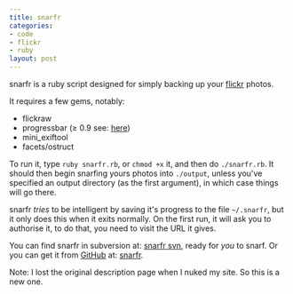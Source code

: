 ```yaml
--- 
title: snarfr
categories: 
- code
- flickr
- ruby
layout: post
---
```

snarfr is a ruby script designed for simply backing up your [flickr](http://www.flickr.com/ "Welcome to Flickr - Photo Sharing") photos. 

It requires a few gems, notably:

  * flickraw
  * progressbar (≥ 0.9 see: [here](http://0xcc.net/ruby-progressbar/index.html.en "Ruby/ProgressBar: A Text Progress Bar Library for Ruby"))
  * mini_exiftool
  * facets/ostruct

To run it, type `ruby snarfr.rb`, or `chmod +x` it, and then do `./snarfr.rb`. It should then begin snarfing yours photos into `./output`, unless you've specified an output directory (as the first argument), in which case things will go there.

snarfr *tries* to be intelligent by saving it's progress to the file `~/.snarfr`, but it only does this when it exits normally. On the first run, it will ask you to authorise it, to do that, you need to visit the URL it gives.

You can find snarfr in subversion at: [snarfr svn](http://svn.my-mili.eu/svn/snarfr/ "snarfr - Revision 10: /"), ready for *you* to snarf. Or you can get it from [GitHub](http://github.com/ "Secure Git hosting and collaborative development &mdash; GitHub") at: [snarfr](http://github.com/mattfoster/snarfr/tree/master "mattfoster's snarfr at master &mdash; GitHub").

Note: I lost the original description page when I nuked my site. So this is a new one.

